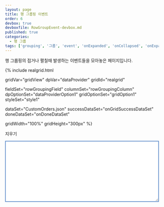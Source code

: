 ```yaml
---
layout: page
title: 행 그룹핑 이벤트
order: 6
devbox: true
devboxfile: RowGroupEvent-devbox.md
published: true
categories:
  - 행 그룹
tags: ['grouping', '그룹', 'event', 'onExpanded', 'onCollapsed', 'onExpanding', 'onCollapsing']
---
```


행 그룹핑의 접거나 펼칠때 발생하는 이벤트들을 모아놓은 페이지입니다.

<script>
var onGridSuccessDataSet = function(data, textStatus, jqXHR) {
  dataProvider.setRows(data);
}
var onDoneDataSet = function() {
  var events = 0;

  gridView.setPanel({"visible": true})
  gridView.groupBy(["Country","CompanyName","OrderID"]);
  gridView.onExpanded = function(grid, model) {
     addLog("onExpanded: {type:" + model.type + ", itemIndex: " + model.itemIndex + ", level: "+ model.level + "}");
  };
  gridView.onExpanding = function(grid, model) {
       addLog("onExpanding: {type:" + model.type + ", itemIndex: " + model.itemIndex + ", level: "+ model.level + "}");
  };
  gridView.onCollapsed = function(grid, model) {
       addLog("onCollapsed: {type:" + model.type + ", itemIndex: " + model.itemIndex + ", level: "+ model.level + "}");
  };
  gridView.onCollapsing = function(grid, model) {
       addLog("onCollapsing: {type:" + model.type + ", itemIndex: " + model.itemIndex + ", level: "+ model.level + "}");
  };

  $('#btnClearTextaea').click(function() {
      events = 0;
      $("#eventLog").val('');
  });

  function addLog(log) {
    var prevLog = $("#eventLog").val();
    $("#eventLog").val(prevLog + "[" + events++ + "] " + log + "\n");
    $("#eventLog").scrollTop($("#eventLog")[0].scrollHeight);
  }; 
}
</script>

{% include realgrid.html

  gridVar="gridView"
  dpVar="dataProvider"
  gridId="realgrid"

  fieldSet="rowGroupingField"
  columnSet="rowGroupingColumn"
  dpOptionSet="dataProviderOption1"
  gridOptionSet="gridOption1"
  styleSet="style1"

  dataSet="CustomOrders.json"
  successDataSet="onGridSuccessDataSet"  
  doneDataSet="onDoneDataSet"

  gridWidth="100%"
  gridHeight="300px" %}

<a class="btn secondary small round lowercase" id="btnClearTextaea">지우기</a>
<textarea id="eventLog" style="width:100%; height:200px; border: 2px solid #5d8cc9"></textarea>